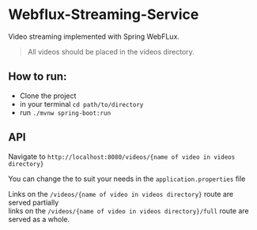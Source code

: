 # Webflux-Streaming-Service

Video streaming implemented with Spring WebFLux.

> All videos should be placed in the videos directory.

How to run:
-
- Clone the project
- in your terminal `cd path/to/directory`
- run `./mvnw spring-boot:run` 



## API
Navigate to `http://localhost:8080/videos/{name of video in videos directory}`

You can change the to suit your needs in the `application.properties` file

Links on the `/videos/{name of video in videos directory}` route are served partially <br/>
links on the `/videos/{name of video in videos directory}/full` route are served as a whole.
